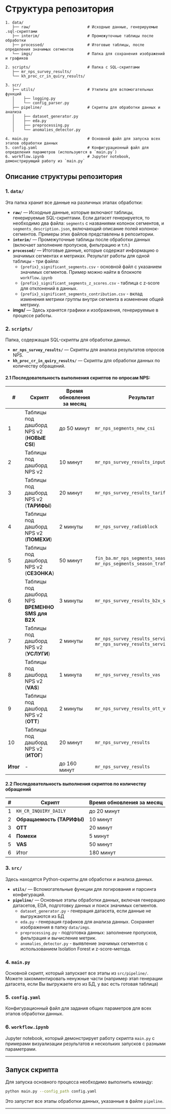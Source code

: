 # Структура репозитория

```
1. data/
   ├── raw/                         # Исходные данные, генерируемые .sql-скриптами
   ├── interim/                     # Промежуточные таблицы после обработки
   ├── processed/                   # Итоговые таблицы, после определения значимых сегментов
   └── imgs/                        # Папка для сохранения изображений и графиков

2. scripts/                         # Папка с SQL-скриптами 
   ├── mr_nps_survey_results/
   └── kh_proc_cr_in_quiry_results/

3. scr/ 
   ├── utils/                       # Утилиты для вспомогательных функций
   │    ├── logging.py
   │    └── config_parser.py
   ├── pipeline/                    # Скрипты для обработки данных и анализа
   │    ├── dataset_generator.py
   │    ├── eda.py
   │    ├── preprocessing.py
   │    └── anomalies_detector.py
   
4. main.py                          # Основной файл для запуска всех этапов обработки данных
5. config.yaml                      # Конфигурационный файл для определения параметров (используются в `main.py`)
6. workflow.ipynb                   # Jupyter notebook, демонстрирующий работу из `main.py`
```

## Описание структуры репозитория

### 1. **`data/`**
   Эта папка хранит все данные на различных этапах обработки:
   - **`raw/`** — Исходные данные, которые включают таблицы, генерируемые SQL-скриптами. Если датасет генерируется, то необходимо два файла: `segments` с названиями колонок сегментов, и `segments_description.json`, включающий описание полей колонок-сегментов. Примеры этих файлов представлены в репозитории.
   - **`interim/`** — Промежуточные таблицы после обработки данных (включает заполнение пропусков, фильтрацию и т.п.)
   - **`processed/`** — Итоговые данные, которые содержат информацию о значимых сегментах и метриках. Результат работы для одной таблицы - три файла:
      - `{prefix}_significant_segments.csv` - основной файл с указанием значимых сегментов. Пример можно найти в блокноте `workflow.ipynb`
      - `{prefix}_significant_segments_z_scores.csv` - таблица с z-score для отклонений в данных.
      - `{prefix}_significant_segments_contribution.csv` - вклад изменения метрики группы внутри сегмента в изменение общей метрику.
   - **imgs/** — Здесь хранятся графики и изображения, генерируемые в процессе работы.

### 2. **`scripts/`**
   Папка, содержащая SQL-скрипты для обработки данных.
   - **`mr_nps_survey_results/`** — Скрипты для анализа результатов опросов NPS.
   - **`kh_proc_cr_in_quiry_results/`** — Скрипты для обработки данных по количеству обращений.


#### 2.1 Последовательность выполнения скриптов по опросам NPS:


   |  #  | Скрипт | Время обновления за месяц | Результат | 
| --- | ------ | ------------------------- | --------- | 
|  1  | Таблицы под дашборд NPS v2 (**НОВЫЕ CSI**) | до 50 минут | `mr_nps_segments_new_csi` | 
|  2  | Таблицы под дашборд NPS v2 | 10 минут | `mr_nps_survey_results_input` | 
|  3  | Таблицы под дашборд NPS v2 (**ТАРИФЫ**) | 20 минут | `mr_nps_survey_results_tariff` | 
|  4  | Таблицы под дашборд NPS v2 (**ПОМЕХИ**) | 2 минуты | `mr_nps_survey_radioblock` | 
|  5  | Таблицы под дашборд NPS v2 (**СЕЗОНКА**) | 50 минут | `fin_ba.mr_nps_segments_season_traff`, `mr_nps_segments_season_traf_seg` | 
|  6  | Таблицы под дашборд NPS **ВРЕМЕННО SMS для B2X** | 3 минуты | `mr_nps_survey_results_b2x_sms` | 
|  7  | Таблицы под дашборд NPS v2 (**УСЛУГИ**) | 2 минуты | `mr_nps_survey_results_service`, `mr_nps_survey_results_service_view` | 
|  8  | Таблицы под дашборд NPS v2 (**VAS**) | 1 минута | `mr_nps_survey_results_vas` | 
|  9  | Таблицы под дашборд NPS v2 (**OTT**) | 2 минуты | `mr_nps_survey_results_ott_view` | 
|  10  | Таблицы под дашборд NPS v2 (**ИТОГ**) | 20 минут | `mr_nps_survey_results` | 
|  **Итог**  | - | до 160 минут | `mr_nps_survey_results` |
   
#### 2.2 Последовательность выполнения скриптов по количеству обращений
|  #  | Скрипт | Время обновления за месяц | 
| --- | ------ | ---------------- | 
|  1  | `KH_CR_INQUIRY_DAILY` | до 20 минут | 
|  2  | **Обращаемость (ТАРИФЫ)** | 10 минут |
|  3  | **ОТТ** | 20 минут | 
|  4  | **Помехи** | 5 минут | 
|  5  | **VAS** | 50 минут |
|  6  | Итог | 180 минут |

### 3. **`src/`**
   Здесь находятся Python-скрипты для обработки и анализа данных. 
   - **`utils/`** — Вспомогательные функции для логирования и парсинга конфигураций.
   - **`pipeline/`** — Основные этапы обработки данных, включая генерацию датасетов, EDA, подготовку данных и поиск значимых сегментов. 
      - `dataset_generator.py` - генерация датасета, если данные не выгружаются из БД
      - `eda.py` - генерация графиков для анализа данных. Сохраняет изображения в папку `data/imgs`.
      - `preprocessing.py` - подготовка данных: заполнение пропусков, фильтрация и вычисление метрик.
      - `anomalies_detector.py`  - выявление значимых сегментов с использованием Isolation Forest и z-score-метода. 

### 4. **`main.py`**
   Основной скрипт, который запускает все этапы из `src/pipeline/`. Можете закомментировать ненужные части (например этап генерации датасета, если Вы выгружаете его из БД, у вас есть готовая таблица)

### 5. **`config.yaml`**
   Конфигурационный файл для задания общих параметров для всех этапов обработки данных.

### 6. **`workflow.ipynb`**
   Jupyter notebook, который демонстрирует работу скрипта `main.py` с примерами визуализации результатов и нескольких запусков с разными параметрами.

---

## Запуск скрипта

Для запуска основного процесса необходимо выполнить команду:

```bash
python main.py --config_path config.yaml
```

Это запустит все этапы обработки данных, указанные в файле `pipeline`.

---
